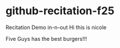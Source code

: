 # github-recitation-f25

Recitation Demo
in-n-out
Hi this is nicole

Five Guys has the best burgers!!!

